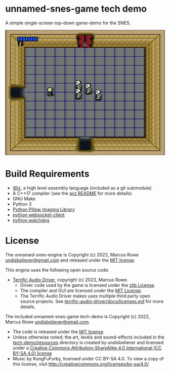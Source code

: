 unnamed-snes-game tech demo
===========================

A simple single-screen top-down game-demo for the SNES.

![unnamed-tech-demo screenshot](screenshot.jpeg)



Build Requirements
==================
 * [Wiz](https://github.com/wiz-lang/wiz), a high level assembly language (included as a git submodule)
 * A C++17 compiler (see the [wiz README](https://github.com/wiz-lang/wiz#building-source) for more details)
 * GNU Make
 * Python 3
 * [Python Pillow Imaging Library](https://pillow.readthedocs.io/en/stable/)
 * [python websocket-client](https://websocket-client.readthedocs.io/en/latest/index.html)
 * [python watchdog](https://python-watchdog.readthedocs.io/en/stable/)



License
=======

The unnamed-snes-engine is Copyright (c) 2022, Marcus Rowe <undisbeliever@gmail.com> and released
under the [MIT license](LICENSE).

This engine uses the following open source code:
 * [Terrific Audio Driver](https://github.com/undisbeliever/terrific-audio-driver/),
   copyright (c) 2023, Marcus Rowe.
    * Driver code used by the game is licensed under the [zlib License](https://github.com/undisbeliever/terrific-audio-driver/blob/main/audio-driver/LICENSE).
    * The compiler and GUI are licensed under the [MIT License](https://github.com/undisbeliever/terrific-audio-driver/blob/main/docs/licenses-short.md).
    * The Terrific Audio Driver makes uses multiple third party open source projects.
      See [terrific-audio-driver/docs/licenses.md](https://github.com/undisbeliever/terrific-audio-driver/blob/main/docs/licenses.md)
      for more details.

The included unnamed-snes-game tech-demo is Copyright (c) 2022, Marcus Rowe <undisbeliever@gmail.com>.
 * The code is released under the [MIT license](LICENSE).
 * Unless otherwise noted; the art, levels and sound-effects included in the
   [tech-demo/resources](tech-demo/resources/) directory is created by undisbeliever and licensed under a
   [Creative Commons Attribution-ShareAlike 4.0 International (CC BY-SA 4.0) license](https://creativecommons.org/licenses/by-sa/4.0/)
 * Music by KungFuFurby, licensed under CC BY-SA 4.0. To view a copy of this license, visit http://creativecommons.org/licenses/by-sa/4.0/


